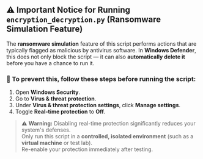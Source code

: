 ## ⚠️ Important Notice for Running `encryption_decryption.py` (Ransomware Simulation Feature)

The **ransomware simulation** feature of this script performs actions that are typically flagged as malicious by antivirus software. In **Windows Defender**, this does not only block the script — it can also **automatically delete it** before you have a chance to run it.

### 🔧 To prevent this, follow these steps before running the script:

1. Open **Windows Security**.
2. Go to **Virus & threat protection**.
3. Under **Virus & threat protection settings**, click **Manage settings**.
4. Toggle **Real-time protection** to **Off**.

> ⚠️ **Warning:** Disabling real-time protection significantly reduces your system's defenses.  
> Only run this script in a **controlled, isolated environment** (such as a **virtual machine** or test lab).  
> Re-enable your protection immediately after testing.
